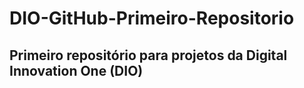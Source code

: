 # DIO-GitHub-Primeiro-Repositorio
## Primeiro repositório para projetos da Digital Innovation One (DIO)
